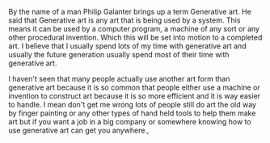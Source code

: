 By the name of a man Philip Galanter brings up a term Generative art. He said that Generative art is any art that is being used by a system. This means it can be used by a computer program, a machine of any sort or any other procedural invention. Which this will be set into motion to a completed art. I believe that I usually spend lots of my time with generative art and usually the future generation usually spend most of their time with generative art.

I haven't seen that many people actually use another art form than generative art because it is so common that people either use a machine or invention to construct art because it is so more efficient and it is way easier to handle. I mean don't get me wrong lots of people still do art the old way by finger painting or any other types of hand held tools to help them make art but if you want a job in a big company or somewhere knowing how to use generative art can get you anywhere.,
